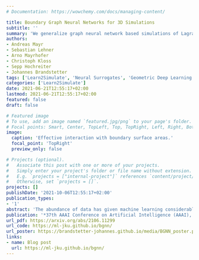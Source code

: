 ```yaml
---
# Documentation: https://wowchemy.com/docs/managing-content/

title: Boundary Graph Neural Networks for 3D Simulations
subtitle: ''
summary: 'We generalize graph neural network based simulations of Lagrangian dynamics to complex boundaries as encountered in daily life engineering setups. Published at AAAI 2023.'
authors:
- Andreas Mayr 
- Sebastian Lehner
- Arno Mayrhofer
- Christoph Kloss
- Sepp Hochreiter
- Johannes Brandstetter
tags: ['Learn2Simulate', 'Neural Surrogates', 'Geometric Deep Learning', 'AI4Science', 'Graph Neural Networks', 'Lagrangian Fluid Mechanics', 'Deep Learning']
categories: ['Learn2Simulate']
date: 2021-06-21T12:55:17+02:00
lastmod: 2021-06-21T12:55:17+02:00
featured: false
draft: false

# Featured image
# To use, add an image named `featured.jpg/png` to your page's folder.
# Focal points: Smart, Center, TopLeft, Top, TopRight, Left, Right, BottomLeft, Bottom, BottomRight.
image:
  caption: 'Effective interaction with boundary surface areas.'
  focal_point: 'TopRight'
  preview_only: false

# Projects (optional).
#   Associate this post with one or more of your projects.
#   Simply enter your project's folder or file name without extension.
#   E.g. `projects = ["internal-project"]` references `content/project/deep-learning/index.md`.
#   Otherwise, set `projects = []`.
projects: []
publishDate: '2021-10-06T12:55:17+02:00'
publication_types:
- '1'
abstract: 'The abundance of data has given machine learning considerable momentum in natural sciences and engineering, though modeling of physical processes is often difficult. A particularly tough problem is the efficient representation of geometric boundaries. Triangularized geometric boundaries are well understood and ubiquitous in engineering applications. However, it is notoriously difficult to integrate them into machine learning approaches due to their heterogeneity with respect to size and orientation. In this work, we introduce an effective theory to model particle-boundary interactions, which leads to our new Boundary Graph Neural Networks (BGNNs) that dynamically modify graph structures to obey boundary conditions. The new BGNNs are tested on complex 3D granular flow processes of hoppers, rotating drums and mixers, which are all standard components of modern industrial machinery but still have complicated geometry. BGNNs are evaluated in terms of computational efficiency as well as prediction accuracy of particle flows and mixing entropies. BGNNs are able to accurately reproduce 3D granular flows within simulation uncertainties over hundreds of thousands of simulation timesteps. Most notably, in our experiments, particles stay within the geometric objects without using handcrafted conditions or restrictions.'
publication: '*37th AAAI Conference on Artificial Intelligence (AAAI), 2023*'
url_pdf: https://arxiv.org/abs/2106.11299
url_code: https://ml-jku.github.io/bgnn/
url_poster: https://brandstetter-johannes.github.io/media/BGNN_poster.pdf
links:
- name: Blog post
  url: https://ml-jku.github.io/bgnn/
---
```

